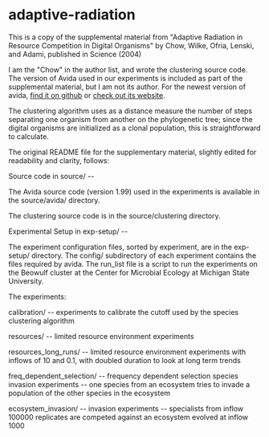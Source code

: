 # adaptive-radiation
This is a copy of the supplemental material from "Adaptive Radiation in Resource Competition in Digital Organisms" by Chow, Wilke, Ofria, Lenski, and Adami, published in Science (2004)

I am the "Chow" in the author list, and wrote the clustering source code. The version of Avida used in our experiments is included as part of the supplemental material, but I am not its author. For the newest version of avida, [find it on github](https://github.com/devosoft/avida) or [check out its website](http://avida.devosoft.org/).

The clustering algorithm uses as a distance measure the number of steps separating one organism from another on the phylogenetic tree; since the digital organisms are initialized as a clonal population, this is straightforward to calculate.

The original README file for the supplementary material, slightly edited for readability and clarity, follows:

Source code in source/ -- 

The Avida source code (version 1.99) used in the experiments is
available in the source/avida/ directory.

The clustering source code is in the source/clustering directory.



Experimental Setup in exp-setup/ -- 

The experiment configuration files, sorted by experiment, are in the
exp-setup/ directory. The config/ subdirectory of each experiment
contains the files required by avida. The run_list file is a script to
run the experiments on the Beowulf cluster at the Center for Microbial
Ecology at Michigan State University.

The experiments:

calibration/ -- 
experiments to calibrate the cutoff used by the species clustering algorithm

resources/ -- 
limited resource environment experiments

resources_long_runs/ -- 
limited resource environment experiments with inflows of 10 and 0.1,
with doubled duration to look at long term trends

freq_dependent_selection/ -- 
frequency dependent selection species invasion experiments -- one
species from an ecosystem tries to invade a population of the other
species in the ecosystem

ecosystem_invasion/ -- 
invasion experiments -- specialists from inflow 100000 replicates
are competed against an ecosystem evolved at inflow 1000
